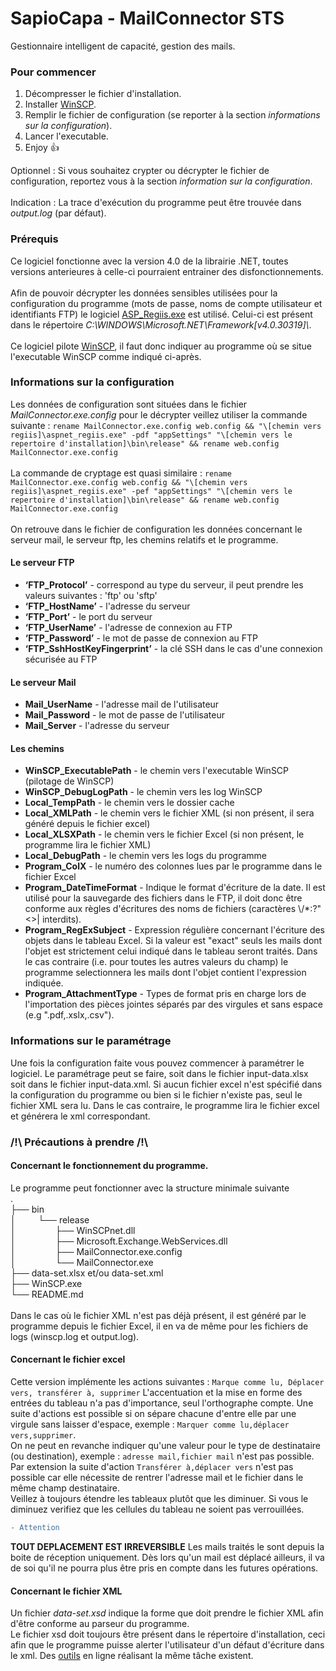 # SapioCapa - MailConnector STS

Gestionnaire intelligent de capacité, gestion des mails.

### Pour commencer

1. Décompresser le fichier d'installation.
2. Installer [WinSCP](https://winscp.net/eng/download.php).
3. Remplir le fichier de configuration (se reporter à la section *informations sur la configuration*).
4. Lancer l'executable.
5. Enjoy :+1:

Optionnel : Si vous souhaitez crypter ou décrypter le fichier de configuration, reportez vous à la section *information sur la configuration*. <br />
 <br />
Indication : La trace d'exécution du programme peut être trouvée dans *output.log* (par défaut).

### Prérequis

Ce logiciel fonctionne avec la version 4.0 de la librairie .NET, toutes versions anterieures à celle-ci pourraient entrainer des disfonctionnements. <br />
 <br />
Afin de pouvoir décrypter les données sensibles utilisées pour la configuration du programme (mots de passe, noms de compte utilisateur et identifiants FTP) le logiciel [ASP_Regiis.exe](https://msdn.microsoft.com/fr-fr/library/k6h9cz8h(v=vs.100).aspx) est utilisé. 
Celui-ci est présent dans le répertoire *C:\WINDOWS\Microsoft.NET\Framework\[v4.0.30319]\\*. <br />
 <br />
Ce logiciel pilote [WinSCP](https://winscp.net/eng/download.php), il faut donc indiquer au programme où se situe l'executable WinSCP comme indiqué ci-après. <br />

### Informations sur la configuration

Les données de configuration sont situées dans le fichier *MailConnector.exe.config* pour le décrypter veillez utiliser la commande suivante : ```rename MailConnector.exe.config web.config && "\[chemin vers regiis]\aspnet_regiis.exe" -pdf "appSettings" "\[chemin vers le repertoire d'installation]\bin\release" && rename web.config MailConnector.exe.config``` <br />
 <br />
La commande de cryptage est quasi similaire : ```rename MailConnector.exe.config web.config && "\[chemin vers regiis]\aspnet_regiis.exe" -pef "appSettings" "\[chemin vers le repertoire d'installation]\bin\release" && rename web.config MailConnector.exe.config``` <br />
 <br />
On retrouve dans le fichier de configuration les données concernant le serveur mail, le serveur ftp, les chemins relatifs et le programme.

#### Le serveur FTP
* **‘FTP_Protocol’**  - correspond au type du serveur, il peut prendre les valeurs suivantes : 'ftp' ou 'sftp'
* **‘FTP_HostName’** - l'adresse du serveur 
* **‘FTP_Port’** - le port du serveur
* **‘FTP_UserName’** - l'adresse de connexion au FTP
* **‘FTP_Password’** - le mot de passe de connexion au FTP
* **‘FTP_SshHostKeyFingerprint’** - la clé SSH dans le cas d'une connexion sécurisée au FTP 

#### Le serveur Mail
* **Mail_UserName** - l'adresse mail de l'utilisateur
* **Mail_Password** - le mot de passe de l'utilisateur
* **Mail_Server** - l'adresse du serveur

#### Les chemins
* **WinSCP_ExecutablePath** - le chemin vers l'executable WinSCP (pilotage de WinSCP) 
* **WinSCP_DebugLogPath** - le chemin vers les log WinSCP
* **Local_TempPath** - le chemin vers le dossier cache
* **Local_XMLPath** - le chemin vers le fichier XML (si non présent, il sera généré depuis le fichier excel)
* **Local_XLSXPath** - le chemin vers le fichier Excel (si non présent, le programme lira le fichier XML)
* **Local_DebugPath** - le chemin vers les logs du programme
* **Program_ColX** - le numéro des colonnes lues par le programme dans le fichier Excel
* **Program_DateTimeFormat** - Indique le format d'écriture de la date. Il est utilisé pour la sauvegarde des fichiers dans le FTP, il doit donc être conforme aux règles d'écritures des noms de fichiers (caractères \\/\*:?"<>| interdits).
* **Program_RegExSubject** - Expression régulière concernant l'écriture des objets dans le tableau Excel. Si la valeur est "exact" seuls les mails dont l'objet est strictement celui indiqué dans le tableau seront traités. Dans le cas contraire (i.e. pour toutes les autres valeurs du champ) le programme selectionnera les mails dont l'objet contient l'expression indiquée.
* **Program_AttachmentType** - Types de format pris en charge lors de l'importation des pièces jointes séparés par des virgules et sans espace (e.g ".pdf,.xslx,.csv").

### Informations sur le paramétrage

Une fois la configuration faite vous pouvez commencer à paramétrer le logiciel. Le paramétrage peut se faire, soit dans le fichier input-data.xlsx soit dans le fichier input-data.xml. Si aucun fichier excel n'est spécifié dans la configuration du programme ou bien si le fichier n'existe pas, seul le fichier XML sera lu. Dans le cas contraire, le programme lira le fichier excel et générera le xml correspondant.


### /!\ Précautions à prendre /!\

#### Concernant le fonctionnement du programme.

Le programme peut fonctionner avec la structure minimale suivante <br />
.  <br />
├── bin  <br />
│ &nbsp; &nbsp; &nbsp; &nbsp; └── release  <br />
│&nbsp; &nbsp; &nbsp; &nbsp; &nbsp; &nbsp; &nbsp; &nbsp; ├── WinSCPnet.dll  <br />
│&nbsp; &nbsp; &nbsp; &nbsp; &nbsp; &nbsp; &nbsp; &nbsp; ├── Microsoft.Exchange.WebServices.dll  <br />
│&nbsp; &nbsp; &nbsp; &nbsp; &nbsp; &nbsp; &nbsp; &nbsp; ├── MailConnector.exe.config  <br />
│&nbsp; &nbsp; &nbsp; &nbsp; &nbsp; &nbsp; &nbsp; &nbsp; └── MailConnector.exe  <br />
├── data-set.xlsx et/ou data-set.xml <br />
├── WinSCP.exe <br />
└── README.md <br />
<br />
Dans le cas où le fichier XML n'est pas déjà présent, il est généré par le programme depuis le fichier Excel, il en va de même pour les fichiers de logs (winscp.log et output.log).

#### Concernant le fichier excel

Cette version implémente les actions suivantes : ```Marque comme lu, Déplacer vers, transférer à, supprimer```
L'accentuation et la mise en forme des entrées du tableau n'a pas d'importance, seul l'orthographe compte.
Une suite d'actions est possible si on sépare chacune d'entre elle par une virgule sans laisser d'espace, exemple : ```Marquer comme lu,déplacer vers,supprimer```. <br />
On ne peut en revanche indiquer qu'une valeur pour le type de destinataire (ou destination), exemple : ```adresse mail,fichier mail``` n'est pas possible. Par extension la suite d'action ```Transférer à,déplacer vers``` n'est pas possible car elle nécessite de rentrer l'adresse mail et le fichier dans le même champ destinataire.<br />
Veillez à toujours étendre les tableaux plutôt que les diminuer. Si vous le diminuez verifiez que les cellules du tableau ne soient pas verrouillées.<br />
```diff 
- Attention
```
**TOUT DEPLACEMENT EST IRREVERSIBLE** Les mails traités le sont depuis la boite de réception uniquement. Dès lors qu'un mail est déplacé ailleurs, il va de soi qu'il ne pourra plus être pris en compte dans les futures opérations. 
#### Concernant le fichier XML

Un fichier *data-set.xsd* indique la forme que doit prendre le fichier XML afin d'être conforme au parseur du programme. <br/>
Le fichier xsd doit toujours être présent dans le répertoire d'installation, ceci afin que le programme puisse alerter l'utilisateur d'un défaut d'écriture dans le xml. Des [outils](https://www.liquid-technologies.com/online-xsd-validator) en ligne réalisant la même tâche existent.



